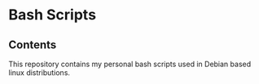 # Bash Scripts

## Contents

This repository contains my personal bash scripts used in Debian based linux
distributions.
